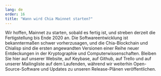 ```yaml
---
lang: de
order: 16
title: "Wann wird Chia Mainnet starten?"
---
```


Wir hoffen, Mainnet zu starten, sobald es fertig ist, und streben derzeit die Fertigstellung bis Ende 2020 an. Die Softwareentwicklung ist bekanntermaßen schwer vorherzusagen, und die Chia-Blockchain und Chialisp sind die ersten angewandten Versionen einer Reihe neuer Entdeckungen in der Kryptographie und Computerwissenschaften. Bleiben Sie hier auf unserer Website, auf Keybase, auf Github, auf Trello und auf unserer Mailingliste auf dem Laufenden, während wir weiterhin Open-Source-Software und Updates zu unseren Release-Plänen veröffentlichen.
